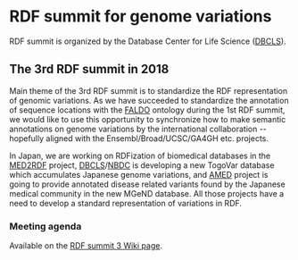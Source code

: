 # RDF summit for genome variations

RDF summit is organized by the Database Center for Life Science ([DBCLS](http://dbcls.rois.ac.jp/)).

## The 3rd RDF summit in 2018

Main theme of the 3rd RDF summit is to standardize the RDF representation of genomic variations. As we have succeeded to standardize the annotation of sequence locations with the [FALDO](http://biohackathon.org/resource/faldo) ontology during the 1st RDF summit, we would like to use this opportunity to synchronize how to make semantic annotations on genome variations by the international collaboration -- hopefully aligned with the Ensembl/Broad/UCSC/GA4GH etc. projects.

In Japan, we are working on RDFization of biomedical databases in the [MED2RDF](http://med2rdf.org/) project, [DBCLS](http://dbcls.rois.ac.jp/)/[NBDC](https://biosciencedbc.jp/en/) is developing a new TogoVar database which accumulates Japanese genome variations, and [AMED](https://www.amed.go.jp/en/) project is going to provide annotated disease related variants found by the Japanese medical community in the new MGeND database. All those projects have a need to develop a standard representation of variations in RDF.

### Meeting agenda

Available on the [RDF summit 3 Wiki page](https://github.com/dbcls/rdfsummit3/wiki).

